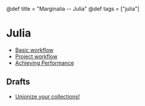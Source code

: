 @def title = "Marginalia -- Julia"
@def tags = ["julia"]

# Julia

- [Basic workflow](basic-workflow)
- [Project workflow](project-workflow)
- [Achieving Performance](achieving-performance)

## Drafts
- [Unionize your collections!](/assets/unionize.html)

